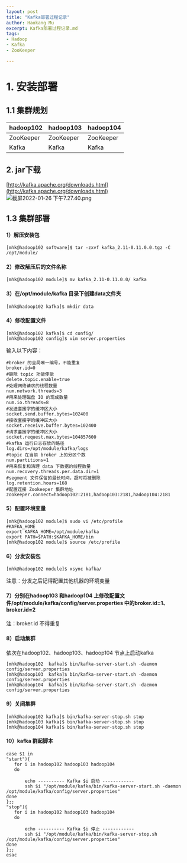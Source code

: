 ```yaml
---
layout: post
title: "Kafka部署过程记录"
author: Haokang Mu
excerpt: Kafka部署过程记录.md
tags:
- Hadoop
- Kafka
- ZooKeeper

---
```


# 1. 安装部署
## 1.1 集群规划
| hadoop102 | hadoop103 | hadoop104 |
| --- | --- | --- |
| ZooKeeper | ZooKeeper | ZooKeeper |
| Kafka | Kafka | Kafka |

## 2. jar下载
[http://kafka.apache.org/downloads.html](http://kafka.apache.org/downloads.html)
![截屏2022-01-26 下午7.27.40.png](https://cdn.nlark.com/yuque/0/2022/png/25452040/1643196500022-aacc2509-30f8-4f93-9f7a-2dfb8b739d95.png#clientId=u4372c064-39f8-4&crop=0&crop=0&crop=1&crop=1&from=ui&id=u1c6ab4cf&margin=%5Bobject%20Object%5D&name=%E6%88%AA%E5%B1%8F2022-01-26%20%E4%B8%8B%E5%8D%887.27.40.png&originHeight=314&originWidth=1088&originalType=binary&ratio=1&rotation=0&showTitle=false&size=55788&status=done&style=none&taskId=ua08eb5af-0ed8-4f01-816e-37c791a9c37&title=)

## 1.3 集群部署
#### 1）解压安装包
```shell
[mhk@hadoop102 software]$ tar -zxvf kafka_2.11-0.11.0.0.tgz -C /opt/module/
```
#### 2）修改解压后的文件名称
```shell
[mhk@hadoop102 module]$ mv kafka_2.11-0.11.0.0/ kafka
```
#### 3）在/opt/module/kafka 目录下创建data文件夹
```shell
[mhk@hadoop102 kafka]$ mkdir data
```
#### 4）修改配置文件
```shell
[mhk@hadoop102 kafka]$ cd config/
[mhk@hadoop102 config]$ vim server.properties
```
输入以下内容：
```shell
#broker 的全局唯一编号，不能重复
broker.id=0
#删除 topic 功能使能
delete.topic.enable=true
#处理网络请求的线程数量
num.network.threads=3
#用来处理磁盘 IO 的现成数量
num.io.threads=8
#发送套接字的缓冲区大小
socket.send.buffer.bytes=102400
#接收套接字的缓冲区大小
socket.receive.buffer.bytes=102400
#请求套接字的缓冲区大小
socket.request.max.bytes=104857600
#kafka 运行日志存放的路径
log.dirs=/opt/module/kafka/logs
#topic 在当前 broker 上的分区个数
num.partitions=1
#用来恢复和清理 data 下数据的线程数量
num.recovery.threads.per.data.dir=1
#segment 文件保留的最长时间，超时将被删除
log.retention.hours=168
#配置连接 Zookeeper 集群地址
zookeeper.connect=hadoop102:2181,hadoop103:2181,hadoop104:2181
```
#### 5）配置环境变量
```shell
[mhk@hadoop102 module]$ sudo vi /etc/profile
#KAFKA_HOME
export KAFKA_HOME=/opt/module/kafka
export PATH=$PATH:$KAFKA_HOME/bin
[mhk@hadoop102 module]$ source /etc/profile
```
#### 6）分发安装包
```shell
[mhk@hadoop102 module]$ xsync kafka/
```
注意：分发之后记得配置其他机器的环境变量
#### 7）分别在hadoop103 和hadoop104 上修改配置文件/opt/module/kafka/config/server.properties 中的broker.id=1、broker.id=2
注：broker.id 不得重复
#### 8）启动集群
依次在hadoop102、hadoop103、hadoop104 节点上启动kafka
```shell
[mhk@hadoop102  kafka]$ bin/kafka-server-start.sh -daemon config/server.properties
[mhk@hadoop103  kafka]$ bin/kafka-server-start.sh -daemon config/server.properties
[mhk@hadoop104  kafka]$ bin/kafka-server-start.sh -daemon config/server.properties
```
#### 9）关闭集群
```shell
[mhk@hadoop102 kafka]$ bin/kafka-server-stop.sh stop 
[mhk@hadoop103 kafka]$ bin/kafka-server-stop.sh stop 
[mhk@hadoop104 kafka]$ bin/kafka-server-stop.sh stop 
```
#### 10）kafka 群起脚本
```shell
case $1 in
"start"){
   for i in hadoop102 hadoop103 hadoop104
   do

       echo ---------- Kafka $i 启动 ------------
       ssh $i "/opt/module/kafka/bin/kafka-server-start.sh -daemon /opt/module/kafka/config/server.properties"
done
};;
"stop"){
   for i in hadoop102 hadoop103 hadoop104
   do

       echo ---------- Kafka $i 停止 ------------
       ssh $i "/opt/module/kafka/bin/kafka-server-stop.sh /opt/module/kafka/config/server.properties"
done
};;
esac
```


